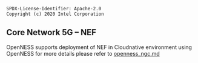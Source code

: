 ```text
SPDX-License-Identifier: Apache-2.0
Copyright (c) 2020 Intel Corporation
```

## Core Network 5G – NEF
OpenNESS supports deployment of NEF in Cloudnative environment using OpenNESS for more details please refer to [openness_ngc.md](https://github.com/smart-edge-open/specs/blob/master/doc/reference-architectures/core-network/openness_ngc.md)
